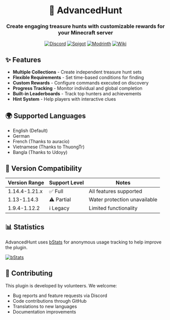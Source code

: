 <div align="center">

# 🥚 AdvancedHunt

### Create engaging treasure hunts with customizable rewards for your Minecraft server

[![Discord](https://img.shields.io/discord/1069002119992070215?color=7289DA&label=Discord&logo=discord&logoColor=white)](https://discord.gg/7x2fzYKucZ)
[![Spigot](https://img.shields.io/spiget/downloads/109085?color=ee7a3b&label=Spigot&logo=spigotmc&logoColor=white)]([https://www.spigotmc.org/resources/advancedhunt.109085/](https://www.spigotmc.org/resources/advancedhunt-multiple-easter-christmas-halloween-head-hunt-treasure-plugin-free.109085/))
[![Modrinth](https://img.shields.io/modrinth/dt/advancedhunt?color=8dbb05&logo=modrinth&label=Modrinth&logoColor=white)](https://modrinth.com/plugin/advancedhunt)
[![Wiki](https://img.shields.io/badge/Wiki-blue?logo=github&logoColor=white)](https://github.com/TheRedEnd2000/AdvancedHunt/wiki)

</div>

## ✨ Features

- **Multiple Collections** - Create independent treasure hunt sets
- **Flexible Requirements** - Set time-based conditions for finding
- **Custom Rewards** - Configure commands executed on discovery
- **Progress Tracking** - Monitor individual and global completion
- **Built-in Leaderboards** - Track top hunters and achievements
- **Hint System** - Help players with interactive clues

## 🌍 Supported Languages

- English (Default)
- German
- French (Thanks to auracio)
- Vietnamese (Thanks to ThuongTr)
- Bangla (Thanks to Udoyy)

## 🔧 Version Compatibility

| Version Range | Support Level | Notes |
|--------------|---------------|--------|
| 1.14.4-1.21.x | ✅ Full | All features supported |
| 1.13-1.14.3 | ⚠️ Partial | Water protection unavailable |
| 1.9.4-1.12.2 | ℹ️ Legacy | Limited functionality |

## 📊 Statistics

AdvancedHunt uses [bStats](https://bstats.org/) for anonymous usage tracking to help improve the plugin.

[![bStats](https://bstats.org/signatures/bukkit/advancedegghunt.svg)](https://bstats.org/plugin/bukkit/AdvancedEggHunt/19495)

## 🤝 Contributing

This plugin is developed by volunteers. We welcome:
- Bug reports and feature requests via Discord
- Code contributions through GitHub
- Translations to new languages
- Documentation improvements
